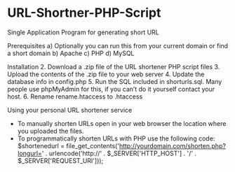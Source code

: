 
# URL-Shortner-PHP-Script
Single Application Program for generating short URL

Prerequisites 
  a) Optionally you can run this from your current domain or find a short domain
  b) Apache
  c) PHP
  d) MySQL

Installation
2. Download a .zip file of the URL shortener PHP script files
3. Upload the contents of the .zip file to your web server
4. Update the database info in config.php
5. Run the SQL included in shorturls.sql. Many people use phpMyAdmin for this, if you can’t do it yourself contact your host.
6. Rename rename.htaccess to .htaccess


Using your personal URL shortener service

- To manually shorten URLs open in your web browser the location where you uploaded the files.
- To programmatically shorten URLs with PHP use the following code:
    $shortenedurl = file_get_contents('http://yourdomain.com/shorten.php?longurl=' . urlencode('http://' . $_SERVER['HTTP_HOST']  . '/' . $_SERVER['REQUEST_URI']));



